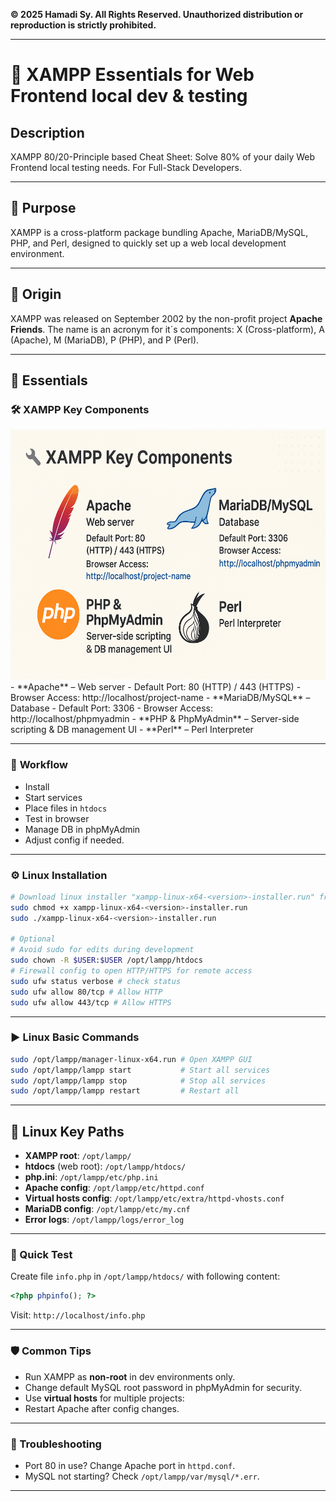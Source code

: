 **© 2025 Hamadi Sy. All Rights Reserved. Unauthorized distribution or reproduction is strictly prohibited.**

---

# 🚀 XAMPP Essentials for Web Frontend local dev & testing 

## Description
XAMPP 80/20-Principle based Cheat Sheet: Solve 80% of your daily Web Frontend local testing needs. For Full-Stack Developers.

---

## 🎯 Purpose
XAMPP is a cross-platform package bundling Apache, MariaDB/MySQL, PHP, and Perl, designed to quickly set up a web local development environment.

---

## 🌱 Origin
XAMPP was released on September 2002 by the non-profit project **Apache Friends**. The name is an acronym for it´s components: X (Cross-platform), A (Apache), M (MariaDB), P (PHP), and P (Perl).

---

## 🧠 Essentials

### 🛠 XAMPP Key Components
<img src="../cheat-sheets/imgs/xampp-components.png" width="550" height="400" alt="XAMPP Key Components">
- **Apache** – Web server
    - Default Port: 80 (HTTP) / 443 (HTTPS)
    - Browser Access: http://localhost/project-name
- **MariaDB/MySQL** – Database
    - Default Port: 3306
    - Browser Access: http://localhost/phpmyadmin
- **PHP & PhpMyAdmin** – Server-side scripting & DB management UI
- **Perl** – Perl Interpreter

---

### 🔁 **Workflow**

* Install 
* Start services 
* Place files in `htdocs` 
* Test in browser 
* Manage DB in phpMyAdmin 
* Adjust config if needed.

--- 

### ⚙️ Linux Installation
```bash
# Download linux installer "xampp-linux-x64-<version>-installer.run" from official website: https://www.apachefriends.org/download.html
sudo chmod +x xampp-linux-x64-<version>-installer.run
sudo ./xampp-linux-x64-<version>-installer.run

# Optional
# Avoid sudo for edits during development
sudo chown -R $USER:$USER /opt/lampp/htdocs
# Firewall config to open HTTP/HTTPS for remote access
sudo ufw status verbose # check status
sudo ufw allow 80/tcp # Allow HTTP
sudo ufw allow 443/tcp # Allow HTTPS
```

---

### ▶️ Linux Basic Commands

```bash
sudo /opt/lampp/manager-linux-x64.run # Open XAMPP GUI
sudo /opt/lampp/lampp start           # Start all services
sudo /opt/lampp/lampp stop            # Stop all services
sudo /opt/lampp/lampp restart         # Restart all
```

---

## 📂 Linux Key Paths 

* **XAMPP root**: `/opt/lampp/`
* **htdocs** (web root): `/opt/lampp/htdocs/`
* **php.ini**: `/opt/lampp/etc/php.ini`
* **Apache config**: `/opt/lampp/etc/httpd.conf`
* **Virtual hosts config**: `/opt/lampp/etc/extra/httpd-vhosts.conf`
* **MariaDB config**: `/opt/lampp/etc/my.cnf`
* **Error logs**: `/opt/lampp/logs/error_log`

---

### 🧪 Quick Test

Create file `info.php` in `/opt/lampp/htdocs/` with following content:

```php
<?php phpinfo(); ?>
```

Visit: `http://localhost/info.php`

---

### 🛡 Common Tips

* Run XAMPP as **non-root** in dev environments only.
* Change default MySQL root password in phpMyAdmin for security.
* Use **virtual hosts** for multiple projects:
* Restart Apache after config changes.

---

### 🧰 Troubleshooting

* Port 80 in use? Change Apache port in `httpd.conf`.
* MySQL not starting? Check `/opt/lampp/var/mysql/*.err`.

---

